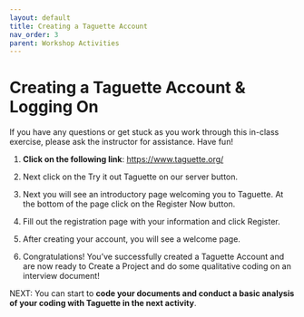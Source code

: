 ```yaml
---
layout: default
title: Creating a Taguette Account
nav_order: 3
parent: Workshop Activities
---
```

# Creating a Taguette Account & Logging On

If you have any questions or get stuck as you work through this in-class exercise, please ask the instructor for assistance.  Have fun!

1. **Click on the following link**: https://www.taguette.org/

2. Next click on the Try it out Taguette on our server button.

3. Next you will see an introductory page welcoming you to Taguette. At the bottom of the page click on the Register Now button.

4. Fill out the registration page with your information and click Register.

5. After creating your account, you will see a welcome page. 

6. Congratulations! You’ve successfully created a Taguette Account and are now ready to Create a Project and do some qualitative coding on an interview document!

NEXT: You can start to **code your documents and conduct a basic analysis of your coding with Taguette in the next activity**.

